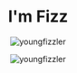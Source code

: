 <h1 align="center">I'm Fizz</h1>

<p align="center">
  <img src="https://komarev.com/ghpvc/?username=youngfizzler&label=Profile%20views&color=0e75b6&style=flat&base=3288" alt="youngfizzler" />
</p>
<p align="center">
  <img src="https://github-readme-streak-stats.herokuapp.com/?user=youngfizzler&theme=radical8" alt="youngfizzler" />
</p>


